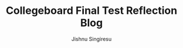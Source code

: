 ---
toc: true
layout: post
description: Notes on Collegeboard Videos
categories: [markdown, Week 8, collegeboard]
title: Collegeboard Final Test Reflection Blog
author: Jishnu Singiresu
show_tags: true
comments: true
---